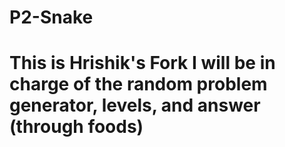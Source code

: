 # P2-Snake

This is Hrishik's Fork
I will be in charge of the random problem generator, levels, and answer (through foods)
=======

